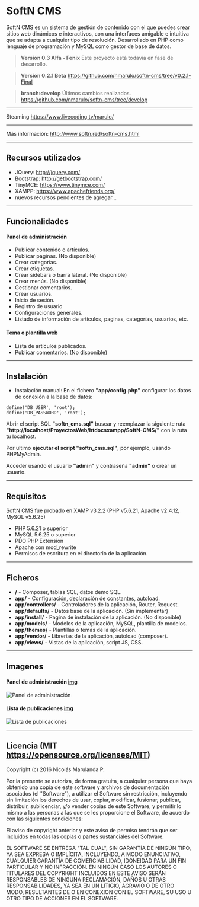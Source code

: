 SoftN CMS
===================

SoftN CMS es un sistema de gestión de contenido con el que puedes crear sitios web dinámicos e interactivos, con una interfaces amigable e intuitiva que se adapta a cualquier tipo de resolución. Desarrollado en PHP como lenguaje de programación y MySQL como gestor de base de datos.

> **Versión 0.3 Alfa - Fenix** Este proyecto está todavía en fase de desarrollo.

> **Versión 0.2.1 Beta** https://github.com/nmarulo/softn-cms/tree/v0.2.1-Final

> **branch:develop** Últimos cambios realizados. https://github.com/nmarulo/softn-cms/tree/develop

----------

Steaming https://www.livecoding.tv/marulo/

----------

Más información: http://www.softn.red/softn-cms.html

----------

Recursos utilizados
-------------

- JQuery: http://jquery.com/
- Bootstrap: http://getbootstrap.com/
- TinyMCE: https://www.tinymce.com/
- XAMPP: https://www.apachefriends.org/
- nuevos recursos pendientes de agregar...

----------

Funcionalidades
-------------

#### Panel de administración

- Publicar contenido o artículos.
- Publicar paginas. (No disponible)
- Crear categorías.
- Crear etiquetas.
- Crear sidebars o barra lateral. (No disponible)
- Crear menús. (No disponible)
- Gestionar comentarios.
- Crear usuarios.
- Inicio de sesión.
- Registro de usuario
- Configuraciones generales.
- Listado de información de artículos, paginas, categorías, usuarios, etc.

#### Tema o plantilla web

- Lista de artículos publicados.
- Publicar comentarios. (No disponible)

----------

Instalación
-------------------

- Instalación manual: 
En el fichero **"app/config.php"** configurar los datos de conexión a la base de datos:
```
define('DB_USER', 'root');
define('DB_PASSWORD', 'root');
```

Abrir el script SQL **"softn_cms.sql"** buscar y reemplazar la siguiente ruta **"http://localhost/ProyectosWeb/htdocsxampp/SoftN-CMS/"** con la ruta tu localhost.

Por ultimo **ejecutar el script "softn_cms.sql"**, por ejemplo, usando PHPMyAdmin.

Acceder usando el usuario **"admin"** y contraseña **"admin"** o crear un usuario.

----------

Requisitos
-------------

SoftN CMS fue probado en XAMP v3.2.2 (PHP v5.6.21, Apache v2.4.12, MySQL v5.6.25)

- PHP 5.6.21 o superior
- MySQL 5.6.25 o superior
- PDO PHP Extension
- Apache con mod_rewrite
- Permisos de escritura en el directorio de la aplicación.

----------

Ficheros
--------------------

- **/** - Composer, tablas SQL, datos demo SQL.
- **app/** - Configuración, declaración de constantes, autoload.
- **app/controllers/** - Controladores de la aplicación, Router, Request.
- **app/defaults/** - Datos base de la aplicación. (Sin implementar)
- **app/install/** - Pagina de instalación de la aplicación. (No disponible)
- **app/models/** - Modelos de la aplicación, MySQL, plantilla de modelos.
- **app/themes/** - Plantillas o temas de la aplicación.
- **app/vendor/** - Librerias de la aplicación, autoload (composer).
- **app/views/** - Vistas de la aplicación, script JS, CSS.

----------

Imagenes
--------------------

#### Panel de administración [img](http://i392.photobucket.com/albums/pp4/nmarulo/2_zpszycfoycl.png "Panel de administración")
![Panel de administración](http://i392.photobucket.com/albums/pp4/nmarulo/2_zpszycfoycl.png "Panel de administración")
#### Lista de publicaciones [img](http://i392.photobucket.com/albums/pp4/nmarulo/3_zpspjzjw5y4.png "Lista de publicaciones")
![Lista de publicaciones](http://i392.photobucket.com/albums/pp4/nmarulo/3_zpspjzjw5y4.png "Lista de publicaciones")

----------

Licencia (MIT https://opensource.org/licenses/MIT)
--------------------


Copyright (c) 2016 Nicolás Marulanda P.

Por la presente se autoriza, de forma gratuita, a cualquier persona que haya obtenido una copia de este software y archivos de documentación asociados (el "Software"), a utilizar el Software sin restricción, incluyendo sin limitación los derechos de usar, copiar, modificar, fusionar, publicar, distribuir, sublicenciar, y/o vender copias de este Software, y permitir lo mismo a las personas a las que se les proporcione el Software, de acuerdo con las siguientes condiciones:

El aviso de copyright anterior y este aviso de permiso tendrán que ser incluidos en todas las copias o partes sustanciales del Software.

EL SOFTWARE SE ENTREGA "TAL CUAL", SIN GARANTÍA DE NINGÚN TIPO, YA SEA EXPRESA O IMPLÍCITA, INCLUYENDO, A MODO ENUNCIATIVO, CUALQUIER GARANTÍA DE COMERCIABILIDAD, IDONEIDAD PARA UN FIN PARTICULAR Y NO INFRACCIÓN. EN NINGÚN CASO LOS AUTORES O TITULARES DEL COPYRIGHT INCLUIDOS EN ESTE AVISO SERÁN RESPONSABLES DE NINGUNA RECLAMACIÓN, DAÑOS U OTRAS RESPONSABILIDADES, YA SEA EN UN LITIGIO, AGRAVIO O DE OTRO MODO, RESULTANTES DE O EN CONEXION CON EL SOFTWARE, SU USO U OTRO TIPO DE ACCIONES EN EL SOFTWARE.
